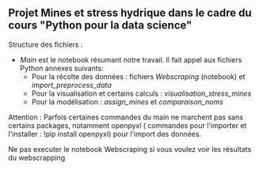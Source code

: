 ## Projet Mines et stress hydrique dans le cadre du cours "Python pour la data science"

Structure des fichiers : 
- *Main* est le notebook résumant notre travail. Il fait appel aux fichiers Python annexes suivants: 
    - Pour la récolte des données : fichiers *Webscraping* (notebook) et *import_preprocess_data*
    - Pour la visualisation et certains calculs : *visualisation_stress_mines*
    - Pour la modélisation : *assign_mines* et *comparaison_noms*



Attention : Parfois certaines commandes du main ne marchent pas sans certains packages, notamment openpyxl ( commandes pour l'importer et l'installer : !pip install openpyxl) pour l'import des données. 

Ne pas executer le notebook Webscraping si vous voulez voir les résultats du webscrapping

